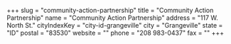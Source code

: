 +++
slug = "community-action-partnership"
title = "Community Action Partnership"
name = "Community Action Partnership"
address = "117 W. North St."
cityIndexKey = "city-id-grangeville"
city = "Grangeville"
state = "ID"
postal = "83530"
website = ""
phone = "208 983-0437"
fax = ""
+++
